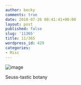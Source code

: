 ```yaml
---
author: becky
comments: true
date: 2010-07-26 00:41:41+00:00
layout: post
published: false
slug: '11365'
title: 11/365
wordpress_id: 429
categories:
- Misc
---
```


![image](http://beta.beckyjenson.com/wp-content/uploads/2010/07/wpid-2010-07-25-13.06.04_edit0.jpg)



Seuss-tastic botany



